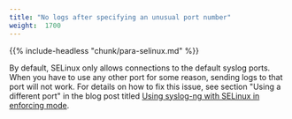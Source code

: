 ```yaml
---
title: "No logs after specifying an unusual port number"
weight:  1700
---
```

<!-- DISCLAIMER: This file is based on the syslog-ng Open Source Edition documentation https://github.com/balabit/syslog-ng-ose-guides/commit/2f4a52ee61d1ea9ad27cb4f3168b95408fddfdf2 and is used under the terms of The syslog-ng Open Source Edition Documentation License. The file has been modified by Axoflow. -->

{{% include-headless "chunk/para-selinux.md" %}}

By default, SELinux only allows connections to the default syslog ports. When you have to use any other port for some reason, sending logs to that port will not work. For details on how to fix this issue, see section "Using a different port" in the blog post titled [Using syslog-ng with SELinux in enforcing mode](https://syslog-ng.com/blog/using-syslog-ng-with-selinux-in-enforcing-mode/).

